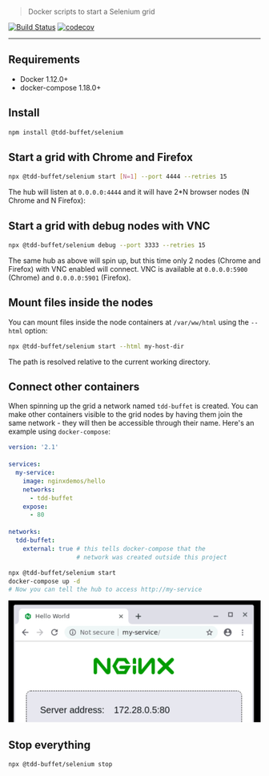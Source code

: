 > Docker scripts to start a Selenium grid

[![Build Status](https://travis-ci.com/NiGhTTraX/tdd-buffet.svg?branch=master)](https://travis-ci.com/NiGhTTraX/tdd-buffet) [![codecov](https://codecov.io/gh/NiGhTTraX/tdd-buffet/branch/master/graph/badge.svg)](https://codecov.io/gh/NiGhTTraX/tdd-buffet)

----

## Requirements

- Docker 1.12.0+
- docker-compose 1.18.0+


## Install

```sh
npm install @tdd-buffet/selenium
```


## Start a grid with Chrome and Firefox

```sh
npx @tdd-buffet/selenium start [N=1] --port 4444 --retries 15
```

The hub will listen at `0.0.0.0:4444` and it will have 2*N browser nodes (N Chrome and N Firefox):


## Start a grid with debug nodes with VNC

```sh
npx @tdd-buffet/selenium debug --port 3333 --retries 15
```

The same hub as above will spin up, but this time only 2 nodes (Chrome and Firefox) with VNC enabled will connect. VNC is available at `0.0.0.0:5900` (Chrome) and `0.0.0.0:5901` (Firefox).


## Mount files inside the nodes

You can mount files inside the node containers at `/var/ww/html` using the `--html` option:

```sh
npx @tdd-buffet/selenium start --html my-host-dir
```

The path is resolved relative to the current working directory.


## Connect other containers

When spinning up the grid a network named `tdd-buffet` is created. You can make other containers visible to the grid nodes by having them join the same network - they will then be accessible through their name. Here's an example using `docker-compose`:

```yaml
version: '2.1'

services:
  my-service:
    image: nginxdemos/hello
    networks:
      - tdd-buffet
    expose:
      - 80

networks:
  tdd-buffet:
    external: true # this tells docker-compose that the
                   # network was created outside this project
```

```sh
npx @tdd-buffet/selenium start
docker-compose up -d
# Now you can tell the hub to access http://my-service
```

![network](./network.png)


## Stop everything

```sh
npx @tdd-buffet/selenium stop
```

